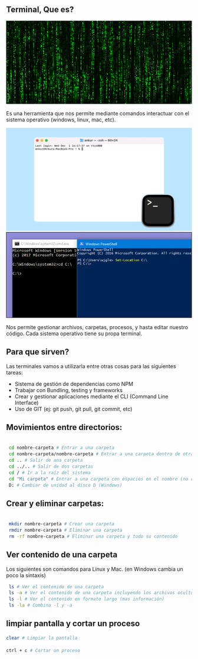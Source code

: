 ## Terminal, Que es?

![Terminal](./uploads/imgs/terminal1.jpg)

Es una herramienta que nos permite mediante comandos interactuar con el sistema operativo (windows, linux, mac, etc).

![Terminal](./uploads/imgs/terminal_mac.png)
![Terminal](./uploads/imgs/terminal_windows.png)

Nos permite gestionar archivos, carpetas, procesos, y hasta editar nuestro código. Cada sistema operativo tiene su propa terminal.

## Para que sirven?

Las terminales vamos a utilizarla entre otras cosas para las siguientes tareas:

-  Sistema de gestión de dependencias como NPM
-  Trabajar con Bundling, testing y frameworks
-  Crear y gestionar aplicaciones mediante el CLI (Command Line Interface)
-  Uso de GIT (ej: git push, git pull, git commit, etc)

## Movimientos entre directorios:

```bash

 cd nombre-carpeta # Entrar a una carpeta
 cd nombre-carpeta/nombre-carpeta # Entrar a una carpeta dentro de otra carpeta
 cd .. # Salir de una carpeta
 cd ../.. # Salir de dos carpetas
 cd / # Ir a la raíz del sistema
 cd "Mi carpeta" # Entrar a una carpeta con espacios en el nombre (no recomendado)
 D: # Cambiar de unidad al disco D (Windows)
```

## Crear y eliminar carpetas:

```bash

 mkdir nombre-carpeta # Crear una carpeta
 rmdir nombre-carpeta # Eliminar una carpeta
 rm -rf nombre-carpeta # Eliminar una carpeta y todo su contenido

```

## Ver contenido de una carpeta

Los siguientes son comandos para Linux y Mac. (en Windows cambia un poco la sintaxis)

```bash
 ls # Ver el contenido de una carpeta
 ls -a # Ver el contenido de una carpeta incluyendo los archivos ocultos
 ls -l # Ver el contenido en formato largo (mas información)
 ls -la # Combina -l y -a
```

## limpiar pantalla y cortar un proceso

```bash
clear # Limpiar la pantalla

ctrl + c # Cortar un proceso
```
